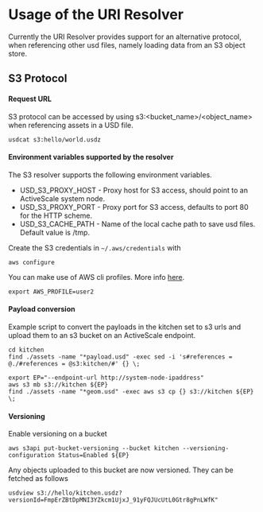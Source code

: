 # Usage of the URI Resolver

Currently the URI Resolver provides support for an alternative protocol, when referencing other usd files, namely loading data from an S3 object store.

## S3 Protocol

#### Request URL

S3 protocol can be accessed by using s3:<bucket_name>/<object_name> when referencing assets in a USD file.

```
usdcat s3:hello/world.usdz
```

#### Environment variables supported by the resolver

The S3 resolver supports the following environment variables.

- USD_S3_PROXY_HOST - Proxy host for S3 access, should point to an ActiveScale system node.
- USD_S3_PROXY_PORT - Proxy port for S3 access, defaults to port 80 for the HTTP scheme.
- USD_S3_CACHE_PATH - Name of the local cache path to save usd files. Default value is /tmp.

Create the S3 credentials in `~/.aws/credentials` with
```
aws configure
```

You can make use of AWS cli profiles. More info [here](https://docs.aws.amazon.com/cli/latest/userguide/cli-multiple-profiles.html).
```
export AWS_PROFILE=user2
```

#### Payload conversion

Example script to convert the payloads in the kitchen set to s3 urls and upload them to an s3 bucket on an ActiveScale endpoint.
```
cd kitchen
find ./assets -name "*payload.usd" -exec sed -i 's#references = @./#references = @s3:kitchen/#' {} \;

export EP="--endpoint-url http://system-node-ipaddress"
aws s3 mb s3://kitchen ${EP}
find ./assets -name "*geom.usd" -exec aws s3 cp {} s3://kitchen ${EP} \;
```

#### Versioning

Enable versioning on a bucket
```
aws s3api put-bucket-versioning --bucket kitchen --versioning-configuration Status=Enabled ${EP}
```
Any objects uploaded to this bucket are now versioned. They can be fetched as follows
```
usdview s3://hello/kitchen.usdz?versionId=FmpErZBtDpMNI3YZkcm1UjxJ_91yFQJUcUtL0Gtr8gPnLWfK"
```